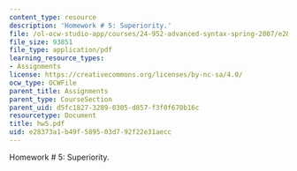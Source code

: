 ```yaml
---
content_type: resource
description: 'Homework # 5: Superiority.'
file: /ol-ocw-studio-app/courses/24-952-advanced-syntax-spring-2007/e28373a1b49f589503d792f22e31aecc_hw5.pdf
file_size: 93851
file_type: application/pdf
learning_resource_types:
- Assignments
license: https://creativecommons.org/licenses/by-nc-sa/4.0/
ocw_type: OCWFile
parent_title: Assignments
parent_type: CourseSection
parent_uid: d5fc1827-3289-0305-d857-f3f0f670b16c
resourcetype: Document
title: hw5.pdf
uid: e28373a1-b49f-5895-03d7-92f22e31aecc
---
```

Homework # 5: Superiority.
